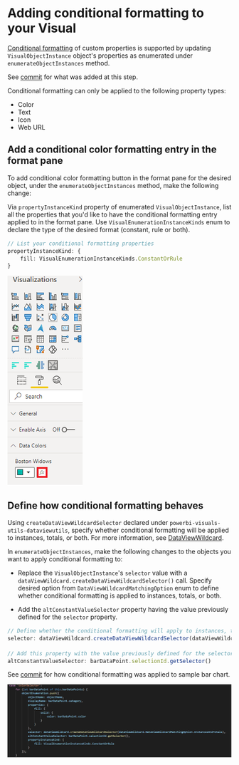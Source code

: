# Adding conditional formatting to your Visual 
[Conditional formatting](https://docs.microsoft.com/en-us/power-bi/visuals/service-tips-and-tricks-for-color-formatting#conditional-formatting-for-visualizations) of custom properties is supported by updating `VisualObjectInstance` object's properties as enumerated under `enumerateObjectInstances` method.

See [commit](https://github.com/microsoft/powerbi-visuals-api/commit/8fe88399c5ba82feeec4541ce5bf8e02a3ecd15a) for what was added at this step.

Conditional formatting can only be applied to the following property types:
* Color
* Text
* Icon
* Web URL

## Add a conditional color formatting entry in the format pane
To add conditional color formatting button in the format pane for the desired object, under the `enumerateObjectInstances` method, make the following change:

Via `propertyInstanceKind` property of enumerated `VisualObjectInstance`, list all the properties that you'd like to have the conditional formatting entry applied to in the format pane. 
Use `VisualEnumerationInstanceKinds` enum to declare the type of the desired format (constant, rule or both). 

```typescript
// List your conditional formatting properties
propertyInstanceKind: {
    fill: VisualEnumerationInstanceKinds.ConstantOrRule
}
```
![](images/ConditionalFormattingEntry.png)

## Define how conditional formatting behaves
Using `createDataViewWildcardSelector` declared under `powerbi-visuals-utils-dataviewutils`, specify whether conditional formatting will be applied to instances, totals, or both. For more information, see [DataViewWildcard](https://docs.microsoft.com/en-us/power-bi/developer/visuals/utils-dataview#dataviewwildcard).

In `enumerateObjectInstances`, make the following changes to the objects you want to apply conditional formatting to:

* Replace the `VisualObjectInstance`'s `selector` value with a `dataViewWildcard.createDataViewWildcardSelector()` call. Specify desired option from `DataViewWildcardMatchingOption` enum to define whether conditional formatting is applied to instances, totals, or both.

* Add the `altConstantValueSelector` property having the value previously defined for the `selector` property.

```typescript
// Define whether the conditional formatting will apply to instances, totals, or both
selector: dataViewWildcard.createDataViewWildcardSelector(dataViewWildcard.DataViewWildcardMatchingOption.InstancesAndTotals),

// Add this property with the value previously defined for the selector property
altConstantValueSelector: barDataPoint.selectionId.getSelector()
```
See [commit](https://github.com/Microsoft/PowerBI-visuals-sampleBarChart/commit/<TBD>) for how conditional formatting was applied to sample bar chart.

![](images/CondFormatSupport.png)